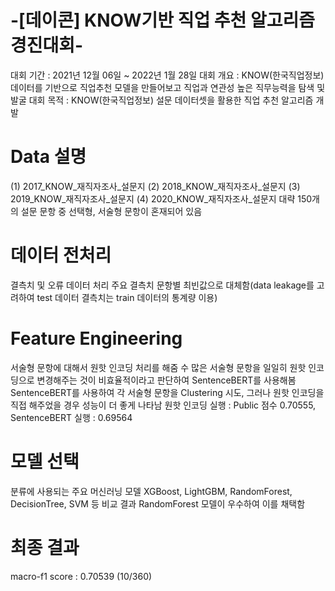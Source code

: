 # -[데이콘] KNOW기반 직업 추천 알고리즘 경진대회-

대회 기간 : 2021년 12월 06일 ~ 2022년 1월 28일
대회 개요 : KNOW(한국직업정보) 데이터를 기반으로 직업추천 모델을 만들어보고 직업과 연관성 높은 직무능력을 탐색 및 발굴
대회 목적 : KNOW(한국직업정보) 설문 데이터셋을 활용한 직업 추천 알고리즘 개발

# Data 설명 
(1) 2017_KNOW_재직자조사_설문지
(2) 2018_KNOW_재직자조사_설문지
(3) 2019_KNOW_재직자조사_설문지
(4) 2020_KNOW_재직자조사_설문지
대략 150개의 설문 문항 중 선택형, 서술형 문항이 혼재되어 있음

# 데이터 전처리 
결측치 및 오류 데이터 처리
주요 결측치 문항별 최빈값으로 대체함(data leakage를 고려하여 test 데이터 결측치는 train 데이터의 통계량 이용)

# Feature Engineering
서술형 문항에 대해서 원핫 인코딩 처리를 해줌
수 많은 서술형 문항을 일일히 원핫 인코딩으로 변경해주는 것이 비효율적이라고 판단하여 SentenceBERT를 사용해봄
SentenceBERT를 사용하여 각 서술형 문항을 Clustering 시도, 그러나 원핫 인코딩을 직접 해주었을 경우 성능이 더 좋게 나타남
원핫 인코딩 실행 : Public 점수 0.70555, SentenceBERT 실행 : 0.69564

# 모델 선택
분류에 사용되는 주요 머신러닝 모델 XGBoost, LightGBM, RandomForest, DecisionTree, SVM 등 비교 결과 RandomForest 모델이 우수하여 이를 채택함

# 최종 결과 
macro-f1 score : 0.70539 (10/360)
